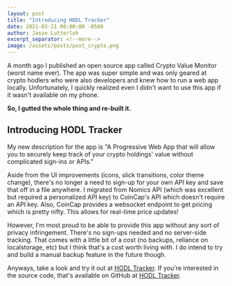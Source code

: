 ```yaml
---
layout: post
title: "Introducing HODL Tracker"
date: 2021-03-21 00:00:00 -0500
author: Jason Lutterloh
excerpt_separator: <!--more-->
image: /assets/posts/post_crypto.png
---
```


A month ago I published an open source app called Crypto Value Monitor (worst name ever). The app was super simple and was only geared at crypto hodlers who were also developers and knew how to run a web app locally. Unfortunately, I quickly realized even I didn't want to use this app if it wasn't available on my phone.

**So, I gutted the whole thing and re-built it.**

## Introducing HODL Tracker

My new description for the app is "A Progressive Web App that will allow you to securely keep track of your crypto holdings' value without complicated sign-ins or APIs."

Aside from the UI improvements (icons, slick transitions, color theme change), there's no longer a need to sign-up for your own API key and save that off in a file anywhere. I migrated from Nomics API (which was excellent but required a personalized API key) to CoinCap's API which doesn't require an API key. Also, CoinCap provides a websocket endpoint to get pricing which is pretty nifty. This allows for real-time price updates!

However, I'm most proud to be able to provide this app without any sort of privacy infringement. There's no sign-ups needed and no server-side tracking. That comes with a little bit of a cost (no backups, reliance on localstorage, etc) but I think that's a cost worth living with. I do intend to try and build a manual backup feature in the future though.

Anyways, take a look and try it out at [HODL Tracker](https://hodl.lutterloh.dev). If you're interested in the source code, that's available on GitHub at [HODL Tracker](https://github.com/jasonlutterloh/hodltracker).
